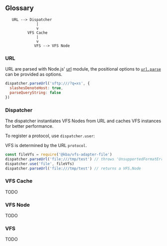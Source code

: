 ## Glossary

```
   URL --> Dispatcher
              |
              v
          VFS Cache
              |
              v
             VFS --> VFS Node
```

### URL

URL are parsed with Node.js' [url](https://nodejs.org/api/url.html) module, the
positional options to
[`url.parse`](https://nodejs.org/api/url.html#url_url_parse_urlstring_parsequerystring_slashesdenotehost)
can be provided as options.

```js
dispatcher.parseUrl('sftp:///?q=xs', {
  slashesDenoteHost: true,
  parseQueryString: false
})
```

### Dispatcher

The dispatcher instantiates VFS Nodes from URL and caches VFS instances for
better performance.

To register a protocol, use `dispatcher.user`:

VFS is determined by the URL `protocol`.

```js
const fileVfs = require('@kba/vfs-adapter-file')
dispatcher.parseUrl('file:///tmp/test') // throws 'UnsupportedFormatError'
dispatcher.use('file', fileVfs)
dispatcher.parseUrl('file:///tmp/test') // returns a VFS.Node
```

### VFS Cache

TODO

### VFS Node

TODO

### VFS

TODO

